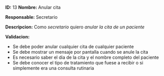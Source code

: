 **ID:** 13 **Nombre:** Anular cita

**Responsable:** Secretario

**Descripcion:**
Como *secretario* quiero *anular la cita de un paciente*

**Validacion:**

- Se debe poder anular cualquier cita de cualquier paciente
- Se debe mostrar un mensaje por pantalla cuando se anule la cita
- Es necesario saber el dia de la cita y el nombre completo del paciente
- Se debe conocer el tipo de tratamiento que fuese a recibir o si simplemente era una consulta rutinaria
